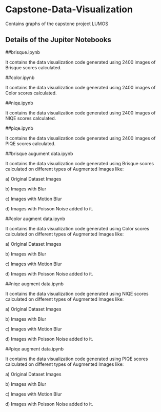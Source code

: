 # Capstone-Data-Visualization
Contains graphs of the capstone project LUMOS
## Details of the Jupiter Notebooks

##brisque.ipynb

It contains the data visualization code generated using 2400 images of Brisque scores calculated.

##color.ipynb

It contains the data visualization code generated using 2400 images of Color scores calculated.

##niqe.ipynb

It contains the data visualization code generated using 2400 images of NIQE scores calculated.

##piqe.ipynb

It contains the data visualization code generated using 2400 images of PIQE scores calculated.

##brisque augument data.ipynb

It contains the data visualization code generated using Brisque scores calculated on different types of Augmented Images like:

a) Original Dataset Images

b) Images with Blur

c) Images with Motion Blur

d) Images with Poisson Noise added to it.

##color augment data.ipynb

It contains the data visualization code generated using Color scores calculated on different types of Augmented Images like:

a) Original Dataset Images

b) Images with Blur

c) Images with Motion Blur

d) Images with Poisson Noise added to it.

##niqe augment data.ipynb

It contains the data visualization code generated using NIQE scores calculated on different types of Augmented Images like:

a) Original Dataset Images

b) Images with Blur

c) Images with Motion Blur

d) Images with Poisson Noise added to it.

##piqe augment data.ipynb

It contains the data visualization code generated using PIQE scores calculated on different types of Augmented Images like:

a) Original Dataset Images

b) Images with Blur

c) Images with Motion Blur

d) Images with Poisson Noise added to it.
